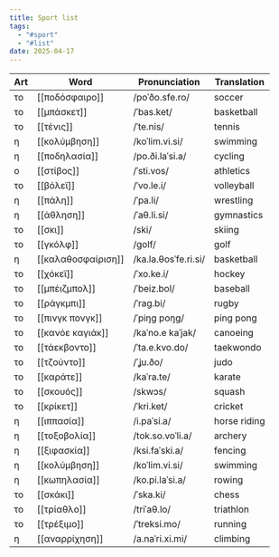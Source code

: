 ```yaml
---
title: Sport list
tags:
  - "#sport"
  - "#list"
date: 2025-04-17
---
```


| Art | Word               | Pronunciation        | Translation  |
| --- | ------------------ | -------------------- | ------------ |
| το  | [[ποδόσφαιρο]]     | /poˈðo.sfe.ro/       | soccer       |
| το  | [[μπάσκετ]]        | /ˈbas.ket/           | basketball   |
| το  | [[τένις]]          | /ˈte.nis/            | tennis       |
| η   | [[κολύμβηση]]      | /koˈlim.vi.si/       | swimming     |
| η   | [[ποδηλασία]]      | /po.ði.laˈsi.a/      | cycling      |
| ο   | [[στίβος]]         | /ˈsti.vos/           | athletics    |
| το  | [[βόλεϊ]]          | /ˈvo.le.i/           | volleyball   |
| η   | [[πάλη]]           | /ˈpa.li/             | wrestling    |
| η   | [[άθληση]]         | /ˈaθ.li.si/          | gymnastics   |
| το  | [[σκι]]            | /ski/                | skiing       |
| το  | [[γκόλφ]]          | /ɡolf/               | golf         |
| η   | [[καλαθοσφαίριση]] | /ka.la.θosˈfe.ri.si/ | basketball   |
| το  | [[χόκεϊ]]          | /ˈxo.ke.i/           | hockey       |
| το  | [[μπέιζμπολ]]      | /ˈbeiz.bol/          | baseball     |
| το  | [[ράγκμπι]]        | /ˈraɡ.bi/            | rugby        |
| το  | [[πινγκ πονγκ]]    | /ˈpiŋɡ poŋɡ/         | ping pong    |
| το  | [[κανόε καγιάκ]]   | /kaˈno.e kaˈjak/     | canoeing     |
| το  | [[τάεκβοντο]]      | /ˈta.e.kvo.do/       | taekwondo    |
| το  | [[τζούντο]]        | /ˈʝu.ðo/             | judo         |
| το  | [[καράτε]]         | /kaˈra.te/           | karate       |
| το  | [[σκουός]]         | /skwɔs/              | squash       |
| το  | [[κρίκετ]]         | /ˈkri.ket/           | cricket      |
| η   | [[ιππασία]]        | /i.paˈsi.a/          | horse riding |
| η   | [[τοξοβολία]]      | /tok.so.voˈli.a/     | archery      |
| η   | [[ξιφασκία]]       | /ksi.faˈski.a/       | fencing      |
| η   | [[κολύμβηση]]      | /koˈlim.vi.si/       | swimming     |
| η   | [[κωπηλασία]]      | /ko.pi.laˈsi.a/      | rowing       |
| το  | [[σκάκι]]          | /ˈska.ki/            | chess        |
| το  | [[τρίαθλο]]        | /triˈaθ.lo/          | triathlon    |
| το  | [[τρέξιμο]]        | /ˈtreksi.mo/         | running      |
| η   | [[αναρρίχηση]]     | /a.naˈri.xi.mi/      | climbing     |
